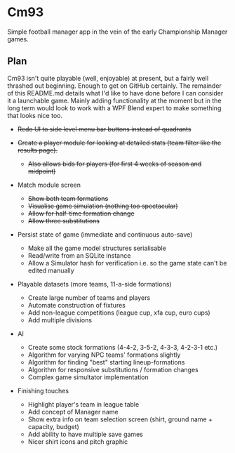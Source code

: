 Cm93
====

Simple football manager app in the vein of the early Championship Manager games.

Plan
----

Cm93 isn't quite playable (well, enjoyable) at present, but a fairly well thrashed out beginning. Enough to get on GitHub certainly. The remainder of this README.md details what I'd like to have done before I can consider it a launchable game. Mainly adding functionality at the moment but in the long term would look to work with a WPF Blend expert to make something that looks nice too.

* ~~Redo UI to side level menu bar buttons instead of quadrants~~

- ~~Create a player module for looking at detailed stats (team filter like the results page).~~
	- ~~Also allows bids for players (for first 4 weeks of season and midpoint)~~

- Match module screen
	- ~~Show both team formations~~
	- ~~Visualise game simulation (nothing too spectacular)~~
	- ~~Allow for half-time formation change~~
	- ~~Allow three substitutions~~

- Persist state of game (immediate and continuous auto-save)
	- Make all the game model structures serialisable
	- Read/write from an SQLite instance
	- Allow a Simulator hash for verification i.e. so the game state can't be edited manually

- Playable datasets (more teams, 11-a-side formations)
	- Create large number of teams and players
	- Automate construction of fixtures
	- Add non-league competitions (league cup, xfa cup, euro cups)
	- Add multiple divisions

- AI
	- Create some stock formations (4-4-2, 3-5-2, 4-3-3, 4-2-3-1 etc.)
	- Algorithm for varying NPC teams' formations slightly
	- Algorithm for finding "best" starting lineup-formations
	- Algorithm for responsive substitutions / formation changes
	- Complex game simultator implementation

- Finishing touches
	- Highlight player's team in league table
	- Add concept of Manager name
	- Show extra info on team selection screen (shirt, ground name + capacity, budget)
	- Add ability to have multiple save games
	- Nicer shirt icons and pitch graphic
